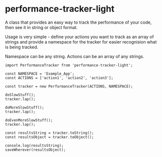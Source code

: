 # performance-tracker-light
A class that provides an easy way to track the performance of your code, then see it in string or object format.

Usage is very simple - define your actions you want to track as an array of strings and provide a namespace for the tracker for easier recognision what is being tracked.

Namespace can be any string.
Actions can be an array of any strings.

```
import PerformanceTracker from 'performance-tracker-light';

const NAMESPACE = 'Example_App';
const ACTIONS = ['action1', 'action2', 'action3'];

const tracker = new PerformanceTracker(ACTIONS, NAMESPACE);

doSlowStuff();
tracker.lap();

doMoreSlowStuff();
tracker.lap();

doEvenMoreSlowStuff();
tracker.lap();

const resultsString = tracker.toString();
const resultsObject = tracker.toObject();

console.log(resultsString);
saveWherever(resultsObject);
```
